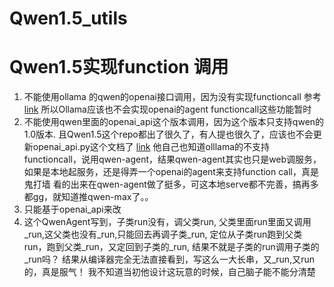 # Qwen1.5_utils


# Qwen1.5实现function 调用
1. 不能使用ollama 的qwen的openai接口调用，因为没有实现functioncall 参考 [link](https://github.com/ollama/ollama/blob/main/docs/openai.md)  所以Ollama应该也不会实现openai的agent functioncall这些功能暂时
2. 不能使用qwen里面的openai_api这个版本调用，因为这个版本只支持qwen的1.0版本. 且Qwen1.5这个repo都出了很久了，有人提也很久了，应该也不会更新openai_api.py这个文档了 [link](https://github.com/QwenLM/Qwen1.5)
   他自己也知道olllama的不支持functioncall，说用qwen-agent，结果qwen-agent其实也只是web调服务，如果是本地起服务，还是得弄一个openai的agent来支持function call，真是鬼打墙
   看的出来在qwen-agent做了挺多，可这本地serve都不完善，搞再多都gg，就知道推qwen-max了。。
4. 只能基于openai_api来改
5. 这个QwenAgent写到，子类run没有，调父类run, 父类里面run里面又调用_run,这父类也没有_run,只能回去再调子类_run,    定位从子类run跑到父类run，跑到父类_run，又定回到子类的_run, 结果不就是子类的run调用子类的_run吗？
结果从编译器完全无法直接看到，写这么一大长串，又_run,又run的，真是服气！ 我不知道当初他设计这玩意的时候，自己脑子能不能分清楚

